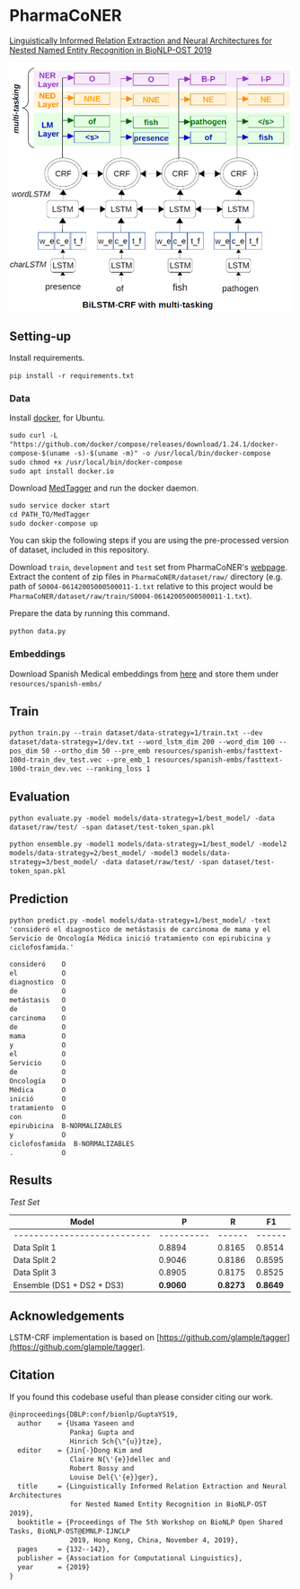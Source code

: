 # PharmaCoNER

[Linguistically Informed Relation Extraction and Neural Architectures for Nested Named Entity Recognition in BioNLP-OST 2019
](https://arxiv.org/abs/1910.03385)

![BiLSTM-CRF Architecture](models/model-PharmaCoNER.PNG?raw=true "BiLSTM-CRF with Multi-Tasking")

## Setting-up

Install requirements.

``
pip install -r requirements.txt
``

### Data

Install [docker](https://docs.docker.com/compose/install/), for Ubuntu.

```
sudo curl -L "https://github.com/docker/compose/releases/download/1.24.1/docker-compose-$(uname -s)-$(uname -m)" -o /usr/local/bin/docker-compose
sudo chmod +x /usr/local/bin/docker-compose
sudo apt install docker.io
```

Download [MedTagger](https://github.com/medtagger/MedTagger.git) and run the docker daemon.

```
sudo service docker start
cd PATH_TO/MedTagger
sudo docker-compose up
```

You can skip the following steps if you are using the pre-processed version of dataset, included in this repository.

Download `train`, `development` and `test` set from PharmaCoNER's 
[webpage](http://temu.bsc.es/pharmaconer/index.php/datasets/).
Extract the content of zip files in `PharmaCoNER/dataset/raw/` directory (e.g. path of `S0004-06142005000500011-1.txt`
 relative to this project would be `PharmaCoNER/dataset/raw/train/S0004-06142005000500011-1.txt`).
 
Prepare the data by running this command.
 
``
python data.py
``

### Embeddings

Download Spanish Medical embeddings from [here](https://drive.google.com/open?id=1e4HwAsEfSpzS3ZcoU3yK0ADdsk1AtaZ4) and
store them under `resources/spanish-embs/`

## Train

```
python train.py --train dataset/data-strategy=1/train.txt --dev dataset/data-strategy=1/dev.txt --word_lstm_dim 200 --word_dim 100 --pos_dim 50 --ortho_dim 50 --pre_emb resources/spanish-embs/fasttext-100d-train_dev_test.vec --pre_emb_1 resources/spanish-embs/fasttext-100d-train_dev.vec --ranking_loss 1
```

## Evaluation

```
python evaluate.py -model models/data-strategy=1/best_model/ -data dataset/raw/test/ -span dataset/test-token_span.pkl
```

```
python ensemble.py -model1 models/data-strategy=1/best_model/ -model2 models/data-strategy=2/best_model/ -model3 models/data-strategy=3/best_model/ -data dataset/raw/test/ -span dataset/test-token_span.pkl
```


## Prediction

```
python predict.py -model models/data-strategy=1/best_model/ -text 'consideró el diagnostico de metástasis de carcinoma de mama y el Servicio de Oncología Médica inició tratamiento con epirubicina y ciclofosfamida.'
```

```
consideró	 O
el	         O
diagnostico	 O
de	         O
metástasis	 O
de	         O
carcinoma	 O
de	         O
mama	     O
y	         O
el	         O
Servicio	 O
de	         O
Oncología	 O
Médica	     O
inició	     O
tratamiento	 O
con	         O
epirubicina	 B-NORMALIZABLES
y	         O
ciclofosfamida	B-NORMALIZABLES
.	         O

```

## Results

*Test Set*

| Model                       | P          | R      | F1     |
| --------------------------- | ---------- | ------ | ------ |
| --------------------------- | ---------- | ------ | ------ |
| Data Split 1                | 0.8894     | 0.8165 | 0.8514 |
| Data Split 2                | 0.9046     | 0.8186 | 0.8595 |
| Data Split 3                | 0.8905     | 0.8175 | 0.8525 |
| Ensemble (DS1 + DS2 + DS3)  | **0.9060** | **0.8273** | **0.8649** |


## Acknowledgements

LSTM-CRF implementation is based on [https://github.com/glample/tagger](https://github.com/glample/tagger).

## Citation

If you found this codebase useful than please consider citing our work.
```
@inproceedings{DBLP:conf/bionlp/GuptaYS19,
  author    = {Usama Yaseen and
               Pankaj Gupta and
               Hinrich Sch{\"{u}}tze},
  editor    = {Jin{-}Dong Kim and
               Claire N{\'{e}}dellec and
               Robert Bossy and
               Louise Del{\'{e}}ger},
  title     = {Linguistically Informed Relation Extraction and Neural Architectures
               for Nested Named Entity Recognition in BioNLP-OST 2019},
  booktitle = {Proceedings of The 5th Workshop on BioNLP Open Shared Tasks, BioNLP-OST@EMNLP-IJNCLP
               2019, Hong Kong, China, November 4, 2019},
  pages     = {132--142},
  publisher = {Association for Computational Linguistics},
  year      = {2019}
}
```

